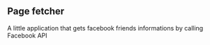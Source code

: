 Page fetcher
---

A little application that gets facebook friends informations by calling Facebook API

